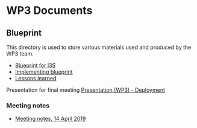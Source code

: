 # WP3 Documents

## Blueprint 

This directory is used to store various materials used and produced by the WP3 team.

- [Blueprint for I3S](deliveries/d3-1-1-blueprint.md)
- [Implementing blueprint](d3-1-2_impl_blueprint.md)
- [Lessons learned](d3-3-1_lessons_learned.md)

Presentation for final meeting
[Presentation (WP3) - Deployment](https://i3s-essnet.github.io/Documents//wp3/pres_finalmeet_depl.html#/)

### Meeting notes
 * [Meeting notes, 14 April 2019](meeting-minutes-20190412.md)
